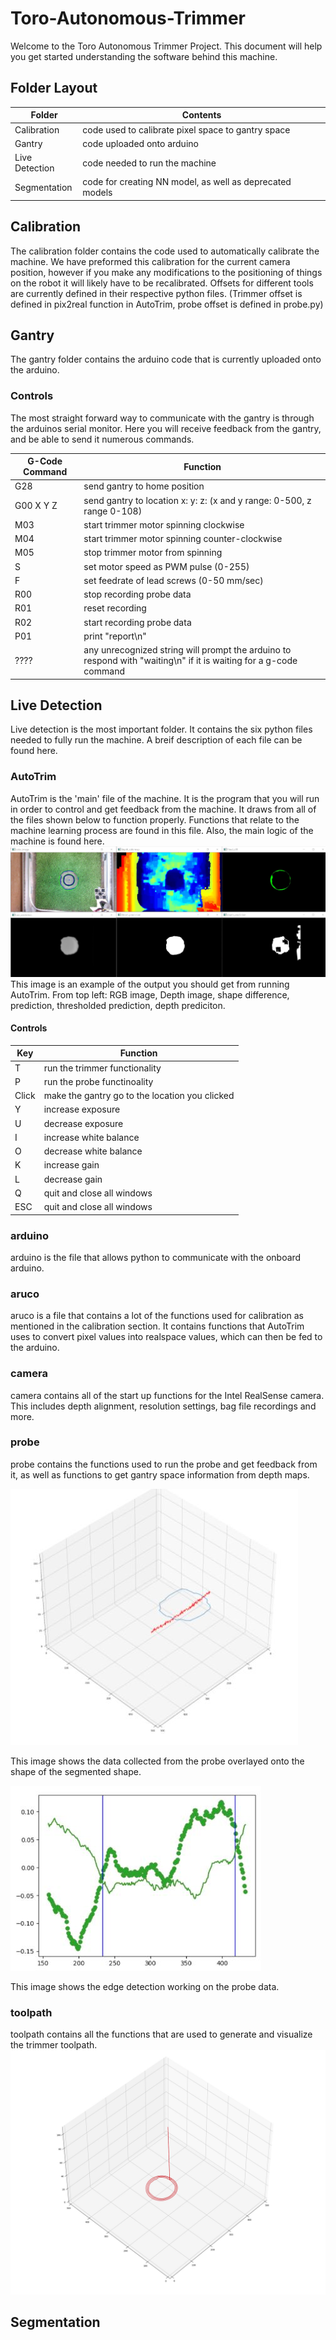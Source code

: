 # Toro-Autonomous-Trimmer
Welcome to the Toro Autonomous Trimmer Project. This document will help you get started understanding the software behind this machine.
## Folder Layout
Folder | Contents
------------ | -------------
Calibration | code used to calibrate pixel space to gantry space
Gantry | code uploaded onto arduino
Live Detection | code needed to run the machine
Segmentation | code for creating NN model, as well as deprecated models
## Calibration
  The calibration folder contains the code used to automatically calibrate the machine. We have preformed this calibration for the current camera position, however if you make any modifications to the positioning of things on the robot it will likely have to be recalibrated. Offsets for different tools are currently defined in their respective python files. (Trimmer offset is defined in pix2real function in AutoTrim, probe offset is defined in probe.py)
## Gantry
  The gantry folder contains the arduino code that is currently uploaded onto the arduino.
### Controls
  The most straight forward way to communicate with the gantry is through the arduinos serial monitor. Here you will receive feedback from the gantry, and be able to send it numerous commands.

G-Code Command | Function
------------ | -------------
G28 | send gantry to home position
G00 X<int> Y<int> Z<int> | send gantry to location x:<int> y:<int> z:<int> (x and y range: 0-500, z range 0-108)
M03 | start trimmer motor spinning clockwise
M04 | start trimmer motor spinning counter-clockwise
M05 | stop trimmer motor from spinning
S<int> | set motor speed as PWM pulse (0-255)
F<int> | set feedrate of lead screws (0-50 mm/sec)
R00 | stop recording probe data
R01 | reset recording
R02 | start recording probe data
P01 | print "report\n"
???? | any unrecognized string will prompt the arduino to respond with "waiting\n" if it is waiting for a g-code command

## Live Detection
  Live detection is the most important folder. It contains the six python files needed to fully run the machine. A breif description of each file can be found here.
### AutoTrim
  AutoTrim is the 'main' file of the machine. It is the program that you will run in order to control and get feedback from the machine. It draws from all of the files shown below to function properly. Functions that relate to the machine learning process are found in this file. Also, the main logic of the machine is found here.
![Output](/images/example_output.JPG)
This image is an example of the output you should get from running AutoTrim. From top left: RGB image, Depth image, shape difference, prediction, thresholded prediction, depth prediciton.
#### Controls
Key | Function
------------ | -------------
T | run the trimmer functionality
P | run the probe functinoality
Click | make the gantry go to the location you clicked
Y | increase exposure
U | decrease exposure
I | increase white balance
O | decrease white balance
K | increase gain
L | decrease gain
Q | quit and close all windows
ESC | quit and close all windows

### arduino
arduino is the file that allows python to communicate with the onboard arduino. 
### aruco
aruco is a file that contains a lot of the functions used for calibration as mentioned in the calibration section. It contains functions that AutoTrim uses to convert pixel values into realspace values, which can then be fed to the arduino.
### camera
camera contains all of the start up functions for the Intel RealSense camera. This includes depth alignment, resolution settings, bag file recordings and more.
### probe
probe contains the functions used to run the probe and get feedback from it, as well as functions to get gantry space information from depth maps.

![Probe Toolpath](/images/probe_toolpath.JPG)

This image shows the data collected from the probe overlayed onto the shape of the segmented shape.

![Probe Analysis](/images/probe_analyzed.JPG)

This image shows the edge detection working on the probe data.

### toolpath
toolpath contains all the functions that are used to generate and visualize the trimmer toolpath.
![Trimmer Toolpath](/images/toolpath.JPG)

## Segmentation



